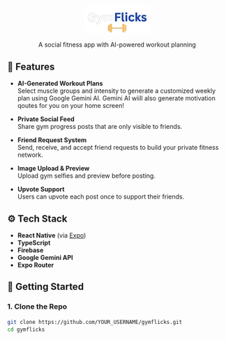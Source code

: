 

<p align="center">
  <img src="assets/images/GymflickIcon.png" alt="GymFlicks Logo" width="150" />
</p>

<p align="center">A social fitness app with AI-powered workout planning</p>

## 📱 Features

-  **AI-Generated Workout Plans**  
  Select muscle groups and intensity to generate a customized weekly plan using Google Gemini AI.  Gemini AI wiill also generate motivation qoutes for you on your home screen!

- **Private Social Feed**  
  Share gym progress posts that are only visible to friends.

-  **Friend Request System**  
  Send, receive, and accept friend requests to build your private fitness network.

-  **Image Upload & Preview**  
  Upload gym selfies and preview before posting.

- **Upvote Support**  
  Users can upvote each post once to support their friends.


## ⚙️ Tech Stack

- **React Native** (via [Expo](https://expo.dev/))
- **TypeScript**
- **Firebase** 
- **Google Gemini API** 
- **Expo Router** 


## 🚀 Getting Started

### 1. Clone the Repo

```bash
git clone https://github.com/YOUR_USERNAME/gymflicks.git
cd gymflicks
